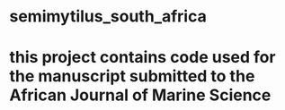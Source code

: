 # semimytilus_south_africa
# this project contains code used for the manuscript submitted to the African Journal of Marine Science
